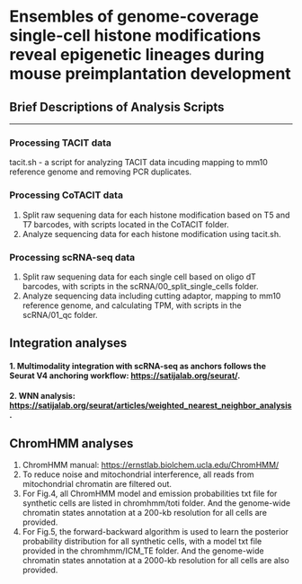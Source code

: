 # Ensembles of genome-coverage single-cell histone modifications reveal epigenetic lineages during mouse preimplantation development

## Brief Descriptions of Analysis Scripts
---

### Processing TACIT data
tacit.sh - a script for analyzing TACIT data incuding mapping to mm10 reference genome and removing PCR duplicates.

### Processing CoTACIT data
1. Split raw sequening data for each histone modification based on T5 and T7 barcodes, with scripts located in the CoTACIT folder.
2. Analyze sequencing data for each histone modification using tacit.sh.

### Processing scRNA-seq data
1. Split raw sequening data for each single cell based on oligo dT barcodes, with scripts in the scRNA/00_split_single_cells folder.
2. Analyze sequencing data including cutting adaptor, mapping to mm10 reference genome, and calculating TPM, with scripts in the scRNA/01_qc folder.

## Integration analyses
#### 1. Multimodality integration with scRNA-seq as anchors follows the Seurat V4 anchoring workflow: https://satijalab.org/seurat/.
#### 2. WNN analysis: https://satijalab.org/seurat/articles/weighted_nearest_neighbor_analysis.


## ChromHMM analyses
1. ChromHMM manual: https://ernstlab.biolchem.ucla.edu/ChromHMM/
2. To reduce noise and mitochondrial interference, all reads from mitochondrial chromatin are filtered out.
3. For Fig.4, all ChromHMM model and emission probabilities txt file for synthetic cells are listed in chromhmm/toti folder. And the genome-wide chromatin states annotation at a 200-kb resolution for all cells are provided.
4. For Fig.5, the forward-backward algorithm is used to learn the posterior probability distribution for all synthetic cells, with a model txt file provided in the chromhmm/ICM_TE folder. And the genome-wide chromatin states annotation at a 2000-kb resolution for all cells are also provided.

